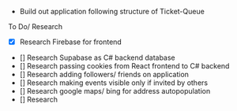 - Build out application following structure of Ticket-Queue

To Do/ Research

- [x] Research Firebase for frontend
- [] Research Supabase as C# backend database
- [] Research passing cookies from React frontend to C# backend
- [] Research adding followers/ friends on application
- [] Research making events visible only if invited by others
- [] Research google maps/ bing for address autopopulation
- [] Research
